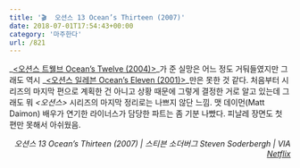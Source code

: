 ```yaml
---
title: '🎬  오션스 13 Ocean’s Thirteen (2007)'
date: 2018-07-01T17:54:43+00:00
category: '마주한다'
url: /821
---
```


_[<오션스 트웰브 Ocean&#8217;s Twelve (2004)>][1]_가 준 실망은 어느 정도 거둬들였지만 그래도 역시 _[<오션스 일레븐 Ocean&#8217;s Eleven (2001)>][2]_만은 못한 것 같다. 처음부터 시리즈의 마지막 편으로 계획한 건 아니고 상황 때문에 그렇게 결정한 거로 알고 있는데 그래도 뭐 _<오션스>_ 시리즈의 마지막 정리로는 나쁘지 않단 느낌. 맷 데이먼(Matt Daimon) 배우가 연기한 라이너스가 담당한 파트는 좀 기분 나빴다. 피날레 장면도 첫 편만 못해서 아쉬웠음.

<p style="text-align:right">
  <em>오션스 13 Ocean&#8217;s Thirteen (2007) | 스티븐 소더버그 Steven Soderbergh</em><em>&nbsp;| VIA <a href="http://netflix.com" target="_blank" rel="noreferrer noopener">Netflix</a><br /></em>
</p>

 [1]: https://dowha.kim/815
 [2]: https://dowha.kim/812